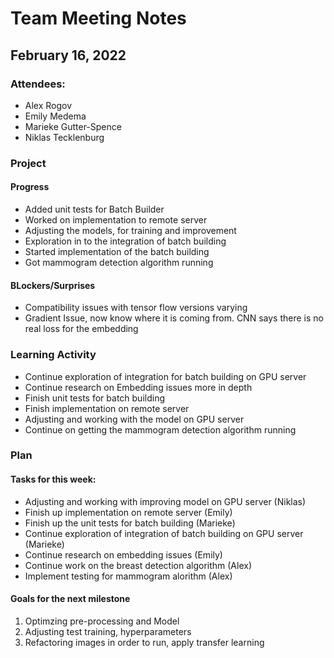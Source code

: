 # Team Meeting Notes
## February 16, 2022

### Attendees:
- Alex Rogov
- Emily Medema
- Marieke Gutter-Spence
- Niklas Tecklenburg

### Project
#### Progress
- Added unit tests for Batch Builder
- Worked on implementation to remote server
- Adjusting the models, for training and improvement
- Exploration in to the integration of batch building 
- Started implementation of the batch building 
- Got mammogram detection algorithm running 




#### BLockers/Surprises
- Compatibility issues with tensor flow versions varying
- Gradient Issue, now know where it is coming from. CNN says there is no real loss for the embedding




### Learning Activity 
- Continue exploration of integration for batch building on GPU server
- Continue research on Embedding issues more in depth 
- Finish unit tests for batch building 
- Finish implementation on remote server
- Adjusting and working with the model on GPU server
- Continue on getting the mammogram detection algorithm running 



### Plan

#### Tasks for this week:
- Adjusting and working with improving model on GPU server (Niklas)
- Finish up implementation on remote server (Emily)
- Finish up the unit tests for batch building (Marieke)
- Continue exploration of integration of batch building on GPU server (Marieke)
- Continue research on embedding issues (Emily)
- Continue work on the breast detection algorithm (Alex)
- Implement testing for mammogram alorithm (Alex)



####  Goals for the next milestone
1. Optimzing pre-processing and Model 
2. Adjusting test training, hyperparameters
3. Refactoring images in order to run, apply transfer learning